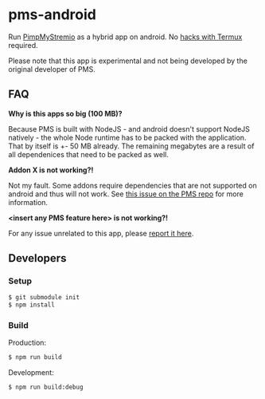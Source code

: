 # pms-android
Run [PimpMyStremio](https://github.com/sungshon/PimpMyStremio) as a hybrid app on android. 
No [hacks with Termux](https://gist.github.com/sleeyax/e9635eb352a4fcdf94194f763d743689) required.

Please note that this app is experimental and not being developed by the original developer of PMS.

## FAQ
**Why is this apps so big (100 MB)?**

Because PMS is built with NodeJS - and android doesn't support NodeJS natively - the whole Node runtime has to be packed with the application. That by itself is +- 50 MB already. The remaining megabytes are a result of all dependenices that need to be packed as well.

**Addon X is not working?!**

Not my fault. Some addons require dependencies that are not supported on android and thus will not work. See [this issue on the PMS repo](https://github.com/sungshon/PimpMyStremio/issues/51) for more information.

**\<insert any PMS feature here\> is not working?!**

For any issue unrelated to this app, please [report it here](https://github.com/sungshon/PimpMyStremio/issues).



## Developers
### Setup
```Bash
$ git submodule init
$ npm install
```

### Build
Production:
```bash
$ npm run build
```

Development: 
```bash
$ npm run build:debug
```

